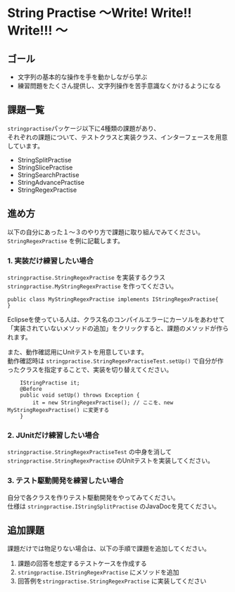 # String Practise ～Write! Write!! Write!!! ～

## ゴール
- 文字列の基本的な操作を手を動かしながら学ぶ
- 練習問題をたくさん提供し、文字列操作を苦手意識なくかけるようになる

## 課題一覧
`stringpractise`パッケージ以下に4種類の課題があり、  
それぞれの課題について、テストクラスと実装クラス、インターフェースを用意しています。
- StringSplitPractise
- StringSlicePractise
- StringSearchPractise
- StringAdvancePractise
- StringRegexPractise

## 進め方
以下の自分にあった１～３のやり方で課題に取り組んでみてください。  
`StringRegexPractise` を例に記載します。  

### 1. 実装だけ練習したい場合
`stringpractise.StringRegexPractise` を実装するクラス `stringpractise.MyStringRegexPractise` を作ってください。  

```
public class MyStringRegexPractise implements IStringRegexPractise{
}
```

Eclipseを使っている人は、クラス名のコンパイルエラーにカーソルをあわせて「実装されていないメソッドの追加」をクリックすると、課題のメソッドが作られます。

また、動作確認用にUnitテストを用意しています。    
動作確認時は `stringpractise.StringRegexPractiseTest.setUp()` で自分が作ったクラスを指定することで、実装を切り替えてください。 

```
	IStringPractise it;
	@Before
	public void setUp() throws Exception {
		it = new StringRegexPractise(); // ここを、new MyStringRegexPractise() に変更する
	}

```

### 2. JUnitだけ練習したい場合
`stringpractise.StringRegexPractiseTest` の中身を消して`stringpractise.StringRegexPractise` のUnitテストを実装してください。

### 3. テスト駆動開発を練習したい場合
自分で各クラスを作りテスト駆動開発をやってみてください。  
仕様は `stringpractise.IStringSplitPractise` のJavaDocを見てください。  

## 追加課題

課題だけでは物足りない場合は、以下の手順で課題を追加してください。
1. 課題の回答を想定するテストケースを作成する
2. `stringpractise.IStringRegexPractise` にメソッドを追加
3. 回答例を`stringpractise.StringRegexPractise` に実装してください
